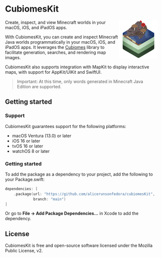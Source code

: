 # CubiomesKit

<img align="right" width=128 src="Sources/CubiomesKit/CubiomesKit.docc/Resources/Icon.png" alt="CubiomesKit icon"/>

Create, inspect, and view Minecraft worlds in your macOS, iOS, and iPadOS
apps.

With CubiomesKit, you can create and inspect Minecraft Java worlds
programmatically in your macOS, iOS, and iPadOS apps. It leverages the
[Cubiomes](https://github.com/Cubitect/cubiomes) library to facilitate
generation, searches, and rendering map images.

CubiomesKit also supports integration with MapKit to display interactive
maps, with support for AppKit/UIKit and SwiftUI.

> Important: At this time, only words generated in Minecraft Java Edition
> are supported.

## Getting started

### Support

CubiomesKit guarantees support for the following platforms:

- macOS Ventura (13.0) or later
- iOS 16 or later
- tvOS 16 or later
- watchOS 8 or later

### Getting started

To add the package as a dependency to your project, add the following to
your Package.swift:

<!-- TODO: Point this to a stable release soon. -->

```swift
dependencies: [
    .package(url: "https://github.com/alicerunsonfedora/cubiomesKit",
             branch: "main")
]
```

Or go to **File -> Add Package Dependencies...** in Xcode to add the
dependency.

## License

CubiomesKit is free and open-source software licensed under the Mozilla
Public License, v2.


